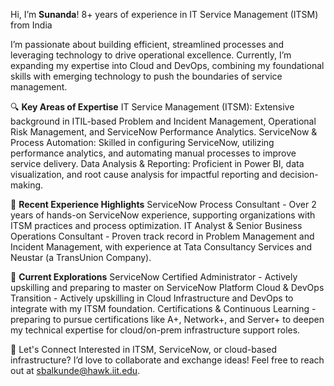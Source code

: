 

Hi, I’m **Sunanda**!  8+ years of experience in IT Service Management (ITSM) from India

I’m passionate about building efficient, streamlined processes and leveraging technology to drive operational excellence. Currently, I’m expanding my expertise into Cloud and DevOps, combining my foundational skills with emerging technology to push the boundaries of service management.

🔍 **Key Areas of Expertise**
IT Service Management (ITSM): Extensive background in ITIL-based Problem and Incident Management, Operational Risk Management, and ServiceNow Performance Analytics.
ServiceNow & Process Automation: Skilled in configuring ServiceNow, utilizing performance analytics, and automating manual processes to improve service delivery.
Data Analysis & Reporting: Proficient in Power BI, data visualization, and root cause analysis for impactful reporting and decision-making.

🌟 **Recent Experience Highlights**
ServiceNow Process Consultant - Over 2 years of hands-on ServiceNow experience, supporting organizations with ITSM practices and process optimization.
IT Analyst & Senior Business Operations Consultant - Proven track record in Problem Management and Incident Management, with experience at Tata Consultancy Services and Neustar (a TransUnion Company).

🌱 **Current Explorations**
ServiceNow Certified Administrator - Actively upskilling and preparing to master on ServiceNow Platform
Cloud & DevOps Transition - Actively upskilling in Cloud Infrastructure and DevOps to integrate with my ITSM foundation.
Certifications & Continuous Learning - preparing to pursue certifications like A+, Network+, and Server+ to deepen my technical expertise for cloud/on-prem infrastructure support roles.

💼 Let's Connect
Interested in ITSM, ServiceNow, or cloud-based infrastructure? I’d love to collaborate and exchange ideas! Feel free to reach out at sbalkunde@hawk.iit.edu.

